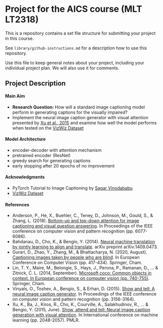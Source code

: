 # Project for the AICS course (MLT LT2318)

This is a repository contains a set file structure for submitting your project in this course.

See `library/github-instructions.md` for a description how to use this repository.

Use this file to keep general notes about your project, including your individual project plan. We will also use it for comments.

## Project Description  
#### Main Aim
- __Research Question:__  How will a standard image captioning model perform in generating captions for the visually impaired?
- Implement the neural image caption generator with visual attention presented by [Xu et al., 2015](https://arxiv.org/abs/1502.03044?source=post_page---------------------------) and examine how well the model performs when tested on the [VizWiz Dataset](https://vizwiz.org/)

#### Model Architecture
- encoder-decoder with attention mechanism
- pretrained encoder (ResNet)
- greedy search for generating captions
- early stopping after 20 epochs of no improvement

#### Acknowledgments
- PyTorch Tutorial to Image Captioning by [Sagar Vinodababu](https://github.com/sgrvinod/a-PyTorch-Tutorial-to-Image-Captioning#training)
- [VizWiz Dataset](https://arxiv.org/abs/2002.08565)

#### References
- Anderson, P., He, X., Buehler, C., Teney, D., Johnson, M., Gould, S., & Zhang, L. (2018). [Bottom-up and top-down attention for image captioning and visual question answering](https://arxiv.org/abs/1707.07998). In Proceedings of the IEEE conference on computer vision and pattern recognition (pp. 6077-6086).
- Bahdanau, D., Cho, K., & Bengio, Y. (2014). [Neural machine translation by jointly learning to align and translate](https://arxiv.org/abs/1409.0473). arXiv preprint arXiv:1409.0473.
- Gurari, D., Zhao, Y., Zhang, M., & Bhattacharya, N. (2020, August). [Captioning images taken by people who are blind](https://arxiv.org/abs/2002.08565). In European Conference on Computer Vision (pp. 417-434). Springer, Cham.
- Lin, T. Y., Maire, M., Belongie, S., Hays, J., Perona, P., Ramanan, D., ... & Zitnick, C. L. (2014, September). [Microsoft coco: Common objects in context. In European conference on computer vision (pp. 740-755)](https://arxiv.org/abs/1405.0312). Springer, Cham.
- Vinyals, O., Toshev, A., Bengio, S., & Erhan, D. (2015). [Show and tell: A neural image caption generator](https://arxiv.org/abs/1411.4555). In Proceedings of the IEEE conference on computer vision and pattern recognition (pp. 3156-3164).
- Xu, K., Ba, J., Kiros, R., Cho, K., Courville, A., Salakhudinov, R., ... & Bengio, Y. (2015, June). [Show, attend and tell: Neural image caption generation with visual attention](https://arxiv.org/abs/1502.03044?source=post_page---------------------------). In International conference on machine learning (pp. 2048-2057). PMLR.